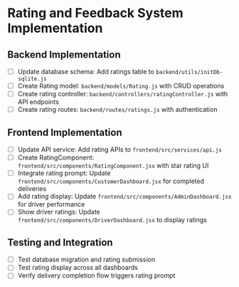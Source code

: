# Rating and Feedback System Implementation

## Backend Implementation
- [ ] Update database schema: Add ratings table to `backend/utils/initDb-sqlite.js`
- [ ] Create Rating model: `backend/models/Rating.js` with CRUD operations
- [ ] Create rating controller: `backend/controllers/ratingController.js` with API endpoints
- [ ] Create rating routes: `backend/routes/ratings.js` with authentication

## Frontend Implementation
- [ ] Update API service: Add rating APIs to `frontend/src/services/api.js`
- [ ] Create RatingComponent: `frontend/src/components/RatingComponent.jsx` with star rating UI
- [ ] Integrate rating prompt: Update `frontend/src/components/CustomerDashboard.jsx` for completed deliveries
- [ ] Add rating display: Update `frontend/src/components/AdminDashboard.jsx` for driver performance
- [ ] Show driver ratings: Update `frontend/src/components/DriverDashboard.jsx` to display ratings

## Testing and Integration
- [ ] Test database migration and rating submission
- [ ] Test rating display across all dashboards
- [ ] Verify delivery completion flow triggers rating prompt
